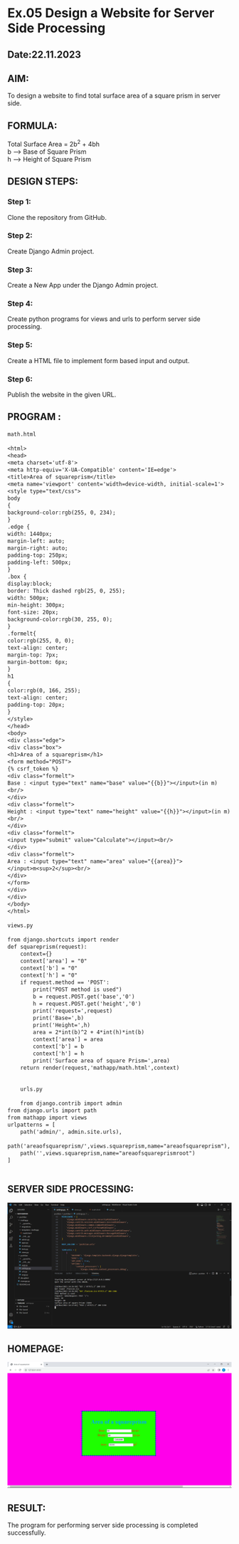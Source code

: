 # Ex.05 Design a Website for Server Side Processing
## Date:22.11.2023

## AIM:
To design a website to find total surface area of a square prism in server side.

## FORMULA:
Total Surface Area = 2b<sup>2</sup> + 4bh
<br>b --> Base of Square Prism
<br>h --> Height of Square Prism

## DESIGN STEPS:

### Step 1:
Clone the repository from GitHub.

### Step 2:
Create Django Admin project.

### Step 3:
Create a New App under the Django Admin project.

### Step 4:
Create python programs for views and urls to perform server side processing.

### Step 5:
Create a HTML file to implement form based input and output.

### Step 6:
Publish the website in the given URL.

## PROGRAM :
```
math.html

<html>
<head>
<meta charset='utf-8'>
<meta http-equiv='X-UA-Compatible' content='IE=edge'>
<title>Area of squareprism</title>
<meta name='viewport' content='width=device-width, initial-scale=1'>
<style type="text/css">
body 
{
background-color:rgb(255, 0, 234);
}
.edge {
width: 1440px;
margin-left: auto;
margin-right: auto;
padding-top: 250px;
padding-left: 500px;
}
.box {
display:block;
border: Thick dashed rgb(25, 0, 255);
width: 500px;
min-height: 300px;
font-size: 20px;
background-color:rgb(30, 255, 0);
}
.formelt{
color:rgb(255, 0, 0);
text-align: center;
margin-top: 7px;
margin-bottom: 6px;
}
h1
{
color:rgb(0, 166, 255);
text-align: center;
padding-top: 20px;
}
</style>
</head>
<body>
<div class="edge">
<div class="box">
<h1>Area of a squareprism</h1>
<form method="POST">
{% csrf_token %}
<div class="formelt">
Base : <input type="text" name="base" value="{{b}}"></input>(in m)<br/>
</div>
<div class="formelt">
Height : <input type="text" name="height" value="{{h}}"></input>(in m)<br/>
</div>
<div class="formelt">
<input type="submit" value="Calculate"></input><br/>
</div>
<div class="formelt">
Area : <input type="text" name="area" value="{{area}}"></input>m<sup>2</sup><br/>
</div>
</form>
</div>
</div>
</body>
</html>

views.py

from django.shortcuts import render
def squareprism(request):
    context={}
    context['area'] = "0"
    context['b'] = "0"
    context['h'] = "0"
    if request.method == 'POST':
        print("POST method is used")
        b = request.POST.get('base','0')
        h = request.POST.get('height','0')
        print('request=',request)
        print('Base=',b)
        print('Height=',h)
        area = 2*int(b)^2 + 4*int(h)*int(b)
        context['area'] = area
        context['b'] = b
        context['h'] = h
        print('Surface area of square Prism=',area)
    return render(request,'mathapp/math.html',context)

    
    urls.py

    from django.contrib import admin
from django.urls import path
from mathapp import views
urlpatterns = [
    path('admin/', admin.site.urls),
    path('areaofsquareprism/',views.squareprism,name="areaofsquareprism"),
    path('',views.squareprism,name="areaofsquareprismroot")
]


```
## SERVER SIDE PROCESSING:
![Alt text](<Screenshot (95).png>)

## HOMEPAGE:
![Alt text](home.screen.png)

## RESULT:
The program for performing server side processing is completed successfully.
